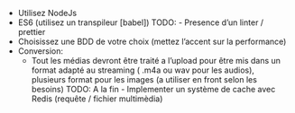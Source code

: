  - Utilisez NodeJs
 - ES6 (utilisez un transpileur [babel])
TODO: - Presence d’un linter / prettier
- Choisissez une BDD de votre choix (mettez l’accent sur la performance)
 - Conversion:
    - Tout les médias devront être traité a l’upload pour être mis dans un format adapté au streaming ( .m4a ou wav pour les audios), plusieurs format pour les images (a utiliser en front selon les besoins)
TODO: A la fin - Implementer un système de cache avec Redis (requête / fichier multimèdia)